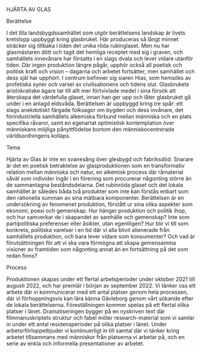 HJÄRTA AV GLAS

Berättelse

I det lilla landsbygdssamhället som utgör berättelsens landskap är livets kretslopp uppbyggt kring glasbruket. Här produceras så långt minnet sträcker sig tillbaka i tiden det unika röda rubinglaset. Men nu har glasmästaren dött och tagit det hemliga receptet med sig i graven, och samhällets innevånare har försatts i en slags dvala och lever vidare utanför tiden. Där ingen produktion längre pågår, upphör också all poetisk och politisk kraft och vision – dagarna och arbetet fortsätter, men samhället och dess själ har upphört. I centrum befinner sig siaren Hias, som hemsöks av profetiska syner och varsel av civilisationens och tidens slut. Glasbrukets aristokratiske ägare tar till allt mer förtvivlade medel i sina försök att återskapa det värdefulla glaset, innan han ger upp och låter glasbruket gå under i en anlagd eldsvåda.
Berättelsen är uppbyggd kring tre spår: ett slags anekdotiskt färgade folksagor om bygden och dess invånare, det förindustriella samhällets alkemiska förbund mellan människa och en plats specifika råvaror, samt en egenartat optimistisk kontemplation över människans möjliga pånyttfödelse bortom den människocentrerade världsordningens kollaps. 

Tema

Hjärta av Glas är inte en svanesång över glesbygd och fabriksdöd. Snarare är det en poetisk betraktelse av glasproduktionen som en transformativ relation mellan människa och natur, en alkemisk process där råmaterial såväl som individer ingår i en förening som procurerar någonting större än de sammantagna beståndsdelarna. Det rubinröda glaset och det lokala samhället är således båda två produkter som inte kan förstås enbart som den rationella summan av sina mätbara komponenter.
Berättelsen är en undersökning av fenomenet produktion, förstått ur sina olika aspekter som ekonomi, poesi och gemenskap. Hur hänger produktion och politik ihop, och hur samverkar de i skapandet av samhälle och gemenskap? Inte som partipolitiska preferenser eller åsikter, utan egentligen? Hur blir vi till som konkreta, politiska varelser i en tid där vi alla blivit alienerade från samhällets produktion, och bara lever vidare som konsumenter? Och vad är förutsättningen för att vi ska vara förmögna att skapa gemensamma visioner av framtiden som någonting annat än en fortsättning på det som redan finns?

Process

Produktionen skapas under ett flertal arbetsperioder under oktober 2021 till augusti 2022, och har premiär i början av september 2022. Vi tänker oss ett arbete där vi kommunicerar med ett antal platser genom hela processen, där vi förhoppningsvis kan lära känna Gävleborg genom vårt sökande efter de lokala berättelserna. Föreställningen kommer spelas på ett flertal olika platser i länet.
Dramatiseringen bygger på en nyskriven text där filmmanuskriptets struktur och fabel möter research-material som vi samlar in under ett antal residensperioder på olika platser i länet. Under arbetsrförloppetbjuder vi kontinuerligt in till samtal där vi tänker kring arbetet tillsammans med människor från platserna vi arbetar på, och en serie av enkla och informella presentationer av arbetet. 
